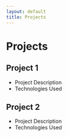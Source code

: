 ```yaml
---
layout: default
title: Projects
---
```

# Projects

## Project 1
- Project Description
- Technologies Used

## Project 2
- Project Description
- Technologies Used